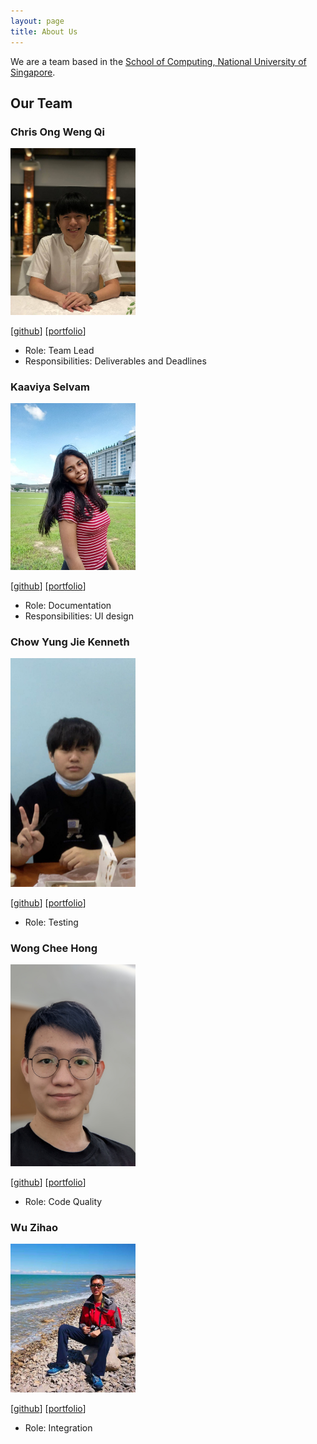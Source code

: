 ```yaml
---
layout: page
title: About Us
---
```


We are a team based in the [School of Computing, National University of Singapore](http://www.comp.nus.edu.sg).

## Our Team

### Chris Ong Weng Qi
<img src="images/chriswengqi.jpg" width="200px">

[[github](https://github.com/chriswengqi)] [[portfolio](team/chriswengqi.md)]
- Role: Team Lead
- Responsibilities: Deliverables and Deadlines

### Kaaviya Selvam

<img src="images/kavxya.jpg" width="200px">

[[github](http://github.com/kavxya)] [[portfolio](team/kavxya.md)]

* Role: Documentation
* Responsibilities: UI design

### Chow Yung Jie Kenneth

<img src="images/reignnz.png" width="200px">

[[github](http://github.com/reignnz)] [[portfolio](team/reignnz.md)]

* Role: Testing

### Wong Chee Hong

<img src="images/cheehongw.jpg" width="200px">

[[github](http://github.com/cheehongw)] [[portfolio](team/cheehongw.md)]

* Role: Code Quality

### Wu Zihao

<img src="images/zihaowrez.jpg" width="200px">

[[github](http://github.com/zihaowrez)] [[portfolio](team/zihaowrez.md)]

* Role: Integration
